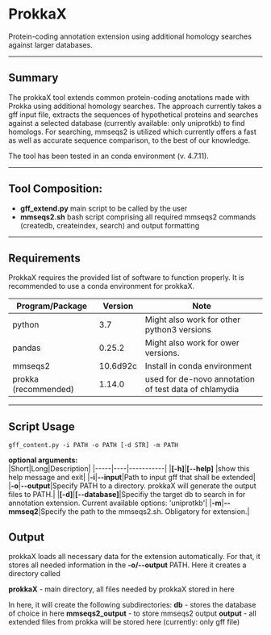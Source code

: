 # ProkkaX
Protein-coding annotation extension using additional homology searches against larger databases.

---------------------

## Summary

The prokkaX tool extends common protein-coding anotations made with Prokka using additional homology searches. The approach currently takes a gff input file, extracts the sequences of hypothetical proteins and searches against a selected database (currently available: only uniprotkb) to find homologs. For searching, mmseqs2 is utilized which currently offers a fast as well as accurate sequence comparison, to the best of our knowledge.

The tool has been tested in an conda environment (v. 4.7.11). 

-----------
## Tool Composition:

- **gff_extend.py** main script to be called by the user
- **mmseqs2.sh**     bash script comprising all required mmseqs2 commands (createdb, createindex, search) and output formatting


----
## Requirements
ProkkaX requires the provided list of software to function properly. It is recommended to use a conda environment for prokkaX.

|Program/Package|Version|Note|
|---------------|-------|------|
|python|3.7|Might also work for other python3 versions|
|pandas|0.25.2|Might also work for ower versions.|
|mmseqs2|10.6d92c|Install in conda environment|
|prokka (recommended)|1.14.0|used for de-novo annotation of test data of chlamydia|
----

## Script Usage

```gff_content.py -i PATH -o PATH [-d STR] -m PATH```

**optional arguments:**           
|Short|Long|Description|
|-----|----|-----------|
|**[-h]**|**[--help]** |show this help message and exit|
|**-i**|**--input**|Path to input gff that shall be extended|   
|**-o**|**--output**|Specify PATH to a directory. prokkaX will generate the output files to PATH.|
|**[-d]**|**[--database]**|Specifiy the target db to search in for annotation extension. Current available options: 'uniprotkb'|
|**-m**|**--mmseq2**|Specify the path to the mmseqs2.sh. Obligatory for extension.|

## Output

prokkaX loads all necessary data for the extension automatically. For that, it stores all needed information in the **-o/--output** PATH. Here it creates a directory called

**prokkaX** - main directory, all files needed by prokkaX stored in here

In here, it will create the following subdirectories:
**db** - stores the database of choice in here
**mmseqs2_output** - to store mmseqs2 output
**output** - all extended files from prokka will be stored here (currently: only gff file)
